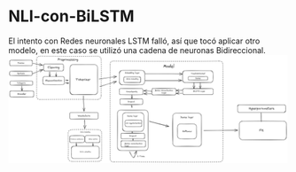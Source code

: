 # NLI-con-BiLSTM
El intento con Redes neuronales LSTM falló, así que tocó aplicar otro modelo, en este caso se utilizó una cadena de neuronas Bidireccional.
![Texto alternativo](./diagrama_png.png)
